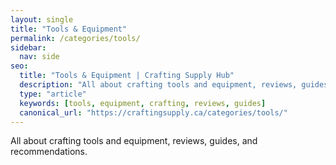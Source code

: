 ```yaml
---
layout: single
title: "Tools & Equipment"
permalink: /categories/tools/
sidebar:
  nav: side
seo:
  title: "Tools & Equipment | Crafting Supply Hub"
  description: "All about crafting tools and equipment, reviews, guides, and recommendations."
  type: "article"
  keywords: [tools, equipment, crafting, reviews, guides]
  canonical_url: "https://craftingsupply.ca/categories/tools/"
---
```


All about crafting tools and equipment, reviews, guides, and recommendations.
